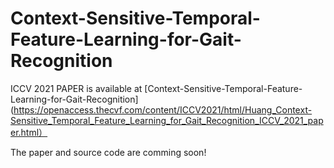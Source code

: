 # Context-Sensitive-Temporal-Feature-Learning-for-Gait-Recognition
ICCV 2021 PAPER is available at [Context-Sensitive-Temporal-Feature-Learning-for-Gait-Recognition](https://openaccess.thecvf.com/content/ICCV2021/html/Huang_Context-Sensitive_Temporal_Feature_Learning_for_Gait_Recognition_ICCV_2021_paper.html）

The paper and source code are comming soon!
